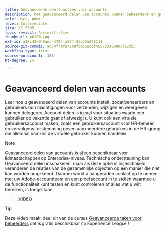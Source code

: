```yaml
---
title: Geavanceerde deelfuncties voor accounts
description: Met geavanceerd delen van accounts kunnen beheerders en gebruikers hun verzendmachtigingen delegeren, wijzigen en machtigingen bekijken
role: User, Admin
level: Intermediate
jira: KT-5505
topic-revisit: Administration
thumbnail: 40186.jpg
exl-id: a10c42e9-8aec-4784-a374-23c69a3f8111
source-git-commit: ad54f7afa78b0fbb31eccf455723a8890cb92355
workflow-type: tm+mt
source-wordcount: '186'
ht-degree: 1%

---
```


# Geavanceerd delen van accounts

Leer hoe u geavanceerd delen van accounts instelt, zodat beheerders en gebruikers hun machtigingen voor verzenden, wijzigen en weergeven kunnen delegeren. Account delen is ideaal voor situaties waarin een gebruiker op vakantie gaat of afwezig is. U kunt ook een virtuele gebruikersaccount maken, zoals een gebruikersaccount voor HR-beheer, en vervolgens toestemming geven aan meerdere gebruikers in de HR-groep die allemaal namens de virtuele gebruiker kunnen handelen.

>[!NOTE]
>
>Geavanceerd delen van accounts is alleen beschikbaar voor lidmaatschappen op Enterprise-niveau. Technische ondersteuning kan Geavanceerd delen inschakelen, maar als deze optie is ingeschakeld, veranderen de relaties van de gezamenlijke objecten op een manier die niet kan worden omgekeerd. Daarom wordt u aangeraden contact op te nemen met uw Adobe-accountteam en een proefaccount in te stellen waarmee u de functionaliteit kunt testen en kunt controleren of alles wat u wilt bereiken, is toegestaan.

>[!VIDEO](https://video.tv.adobe.com/v/40186?quality=12&learn=on&hidetitle=true)

>[!TIP]
>
>Deze video maakt deel uit van de cursus [Geavanceerde taken voor beheerders](https://experienceleague.adobe.com/?recommended=Sign-A-1-2020.1) dat is gratis beschikbaar op Experience League !

